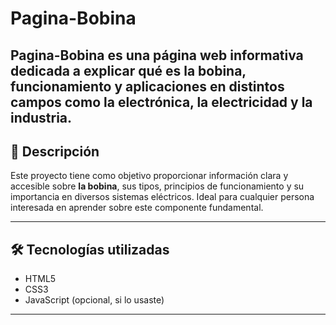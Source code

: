 # Pagina-Bobina

**Pagina-Bobina** es una página web informativa dedicada a explicar qué es la bobina, funcionamiento y aplicaciones en distintos campos como la electrónica, la electricidad y la industria.
---

## 🧾 Descripción
Este proyecto tiene como objetivo proporcionar información clara y accesible sobre **la bobina**, sus tipos, principios de funcionamiento y su importancia en diversos sistemas eléctricos.
Ideal para cualquier persona interesada en aprender sobre este componente fundamental.

---

## 🛠 Tecnologías utilizadas
- HTML5
- CSS3
- JavaScript (opcional, si lo usaste)

---

